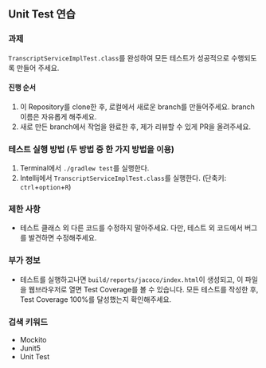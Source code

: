 ## Unit Test 연습

### 과제
`TranscriptServiceImplTest.class`를 완성하여 모든 테스트가 성공적으로 수행되도록 만들어 주세요.
#### 진행 순서
1. 이 Repository를 clone한 후, 로컬에서 새로운 branch를 만들어주세요. branch 이름은 자유롭게 해주세요.
2. 새로 만든 branch에서 작업을 완료한 후, 제가 리뷰할 수 있게 PR을 올려주세요.

### 테스트 실행 방법 (두 방법 중 한 가지 방법을 이용)
1. Terminal에서 `./gradlew test`를 실행한다.
2. Intellij에서 `TranscriptServiceImplTest.class`를 실행한다. (단축키: `ctrl`+`option`+`R`)

### 제한 사항
- 테스트 클래스 외 다른 코드를 수정하지 말아주세요. 다만, 테스트 외 코드에서 버그를 발견하면 수정해주세요.

### 부가 정보
- 테스트를 실행하고나면 `build/reports/jacoco/index.html`이 생성되고, 이 파일을 웹브라우저로 열면 Test Coverage를 볼 수 있습니다.
모든 테스트를 작성한 후, Test Coverage 100%를 달성했는지 확인해주세요.

### 검색 키워드
- Mockito
- Junit5
- Unit Test